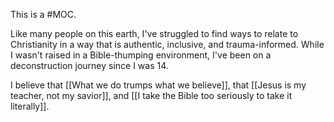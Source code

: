 ---
---
This is a #MOC. 

Like many people on this earth, I've struggled to find ways to relate to Christianity in a way that is authentic, inclusive, and trauma-informed. While I wasn't raised in a Bible-thumping environment, I've been on a deconstruction journey since I was 14. 

I believe that  [[What we do trumps what we believe]], that [[Jesus is my teacher, not my savior]], and [[I take the Bible too seriously to take it literally]]. 
